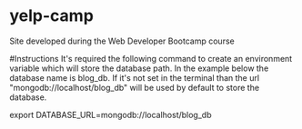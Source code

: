 # yelp-camp
Site developed during the Web Developer Bootcamp course

#Instructions
It's required the following command to create an environment variable which will store the database path. 
In the example below the database name is blog_db. If it's not set in the terminal than the url "mongodb://localhost/blog_db" 
will be used by default to store the database.

export DATABASE_URL=mongodb://localhost/blog_db
